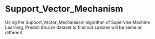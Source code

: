 # Support_Vector_Mechanism
 Using the Support_Vector_Mechanisam algorithm of Supervise Machine Learning, Predict Iris.csv dataset to find out species will be same or different

